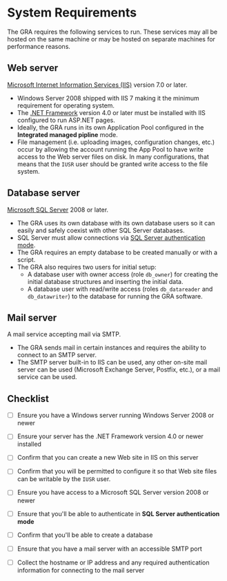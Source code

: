 # System Requirements

The GRA requires the following services to run. These services may all be hosted on the same machine
or may be hosted on separate machines for performance reasons.

## Web server
[Microsoft Internet Information Services (IIS)](https://www.iis.net/) version 7.0
  or later.
  * Windows Server 2008 shipped with IIS 7 making it the minimum requirement for operating system.
  * The [.NET Framework](https://msdn.microsoft.com/en-us/vstudio/aa496123.aspx) version 4.0 or later must be installed with IIS configured to run ASP.NET pages.
  * Ideally, the GRA runs in its own Application Pool configured in the **Integrated managed pipline** mode.
  * File management (i.e. uploading images, configuration changes, etc.) occur by allowing the account running the App Pool to have write access to the Web server files on disk. In many configurations, that means that the `IUSR` user should be granted write access to the file system.

## Database server
[Microsoft SQL Server](http://www.microsoft.com/en-us/server-cloud/products/sql-server/) 2008 or later.
  * The GRA uses its own database with its own database users so it can easily and safely coexist with other SQL Server databases.
  * SQL Server must allow connections via [SQL Server authentication mode](https://msdn.microsoft.com/en-us/library/ms144284.aspx).
  * The GRA requires an empty database to be created manually or with a script.
  * The GRA also requires two users for initial setup:
    * A database user with owner access (role `db_owner`) for creating the initial database structures and inserting the initial
      data.
    * A database user with read/write access (roles `db_datareader` and `db_datawriter`) to the database for running the GRA software.


## Mail server
A mail service accepting mail via SMTP.
  * The GRA sends mail in certain instances and requires the ability to connect to an SMTP server.
  * The SMTP server built-in to IIS can be used, any other on-site mail server can be used (Microsoft Exchange Server, Postfix, etc.), or a mail service can be used.

## Checklist

- [ ] Ensure you have a Windows server running Windows Server 2008 or newer
- [ ] Ensure your server has the .NET Framework version 4.0 or newer installed
- [ ] Confirm that you can create a new Web site in IIS on this server
- [ ] Confirm that you will be permitted to configure it so that Web site files can be writable by the `IUSR` user.

- [ ] Ensure you have access to a Microsoft SQL Server version 2008 or newer
- [ ] Ensure that you'll be able to authenticate in **SQL Server authentication mode**
- [ ] Confirm that you'll be able to create a database
- [ ] Ensure that you have a mail server with an accessible SMTP port
- [ ] Collect the hostname or IP address and any required authentication information for connecting to the mail server